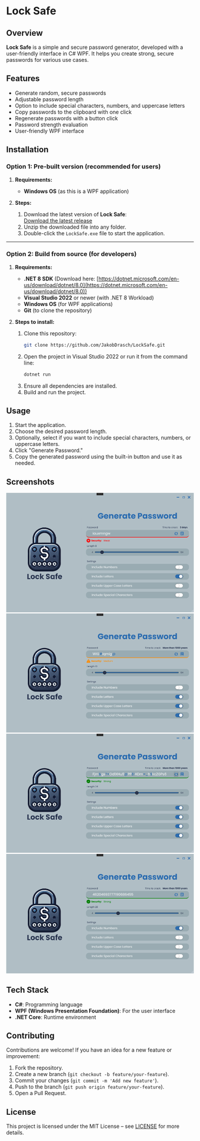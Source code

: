 # Lock Safe

## Overview

**Lock Safe** is a simple and secure password generator, developed with a user-friendly interface in C# WPF. It helps you create strong, secure passwords for various use cases.

## Features

- Generate random, secure passwords
- Adjustable password length
- Option to include special characters, numbers, and uppercase letters
- Copy passwords to the clipboard with one click
- Regenerate passwords with a button click
- Password strength evaluation
- User-friendly WPF interface

## Installation

### Option 1: Pre-built version (recommended for users)

1. **Requirements:**
   - **Windows OS** (as this is a WPF application)

2. **Steps:**
   1. Download the latest version of **Lock Safe**:  
      [Download the latest release](https://github.com/JakobDrasch/LockSafe/releases/latest)
   2. Unzip the downloaded file into any folder.
   3. Double-click the `LockSafe.exe` file to start the application.

---

### Option 2: Build from source (for developers)

1. **Requirements:**
   - **.NET 8 SDK** (Download here: [https://dotnet.microsoft.com/en-us/download/dotnet/8.0](https://dotnet.microsoft.com/en-us/download/dotnet/8.0))
   - **Visual Studio 2022** or newer (with .NET 8 Workload)
   - **Windows OS** (for WPF applications)
   - **Git** (to clone the repository)

2. **Steps to install:**
   1. Clone this repository:  
      ```bash
      git clone https://github.com/JakobDrasch/LockSafe.git
      ```
   2. Open the project in Visual Studio 2022 or run it from the command line:
      ```bash
      dotnet run
      ```
   3. Ensure all dependencies are installed.
   4. Build and run the project.

## Usage

1. Start the application.
2. Choose the desired password length.
3. Optionally, select if you want to include special characters, numbers, or uppercase letters.
4. Click "Generate Password."
5. Copy the generated password using the built-in button and use it as needed.

## Screenshots

![Screenshot of the application](Screenshots/locksafe-preview-1.png)
![Screenshot of the application](Screenshots/locksafe-preview-2.png)
![Screenshot of the application](Screenshots/locksafe-preview-3.png)
![Screenshot of the application](Screenshots/locksafe-preview-4.png)

## Tech Stack

- **C#**: Programming language
- **WPF (Windows Presentation Foundation)**: For the user interface
- **.NET Core**: Runtime environment

## Contributing

Contributions are welcome! If you have an idea for a new feature or improvement:
1. Fork the repository.
2. Create a new branch (`git checkout -b feature/your-feature`).
3. Commit your changes (`git commit -m 'Add new feature'`).
4. Push to the branch (`git push origin feature/your-feature`).
5. Open a Pull Request.

## License

This project is licensed under the MIT License – see [LICENSE](LICENSE.txt) for more details.
